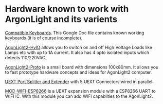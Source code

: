 # Hardware known to work with ArgonLight and its varients

[Compatible Keyboards](https://docs.google.com/spreadsheets/d/1-6_sz6l-vJW5rFg3M0Y6bwC0hmFS7U6PPNjIZ9plrM8/edit#gid=0).
This Google Doc file contains known working keyboards (it is of course incomplete).

[AgonLight2-HvIO](https://olimex.wordpress.com/2023/06/26/agonlight2-hvio-is-open-source-hardware-board-which-adds-4-ssr-outputs-and-4-optoisolated-inputs-to-agonlight2-retro-z80-computer/) allows you to switch on and off High Voltage Loads like Lamps etc with up to 1A current. It also has 4 opto isolated inputs which detects 110/220VAC.

[AgonLight2-Proto](https://www.olimex.com/Products/Retro-Computers/AgonLight2-Proto/open-source-hardware) is a small board with dimensions 100x80mm. It allows you to fast prototype hardware concepts and ideas for AgonLight2 computer.

[UEXT Port Splitter and Extender](https://www.olimex.com/Products/Modules/Adapters/UEXTx5/open-source-hardware) with 5 UEXT Connectors wired in parallel.

[MOD-WIFI-ESP8266](https://www.olimex.com/Products/IoT/ESP8266/MOD-WIFI-ESP8266/open-source-hardware) is a UEXT expansion module with a ESP8266 UART to WIFI IC. With this module you can add WIFI capablities to the AgonLight2.

